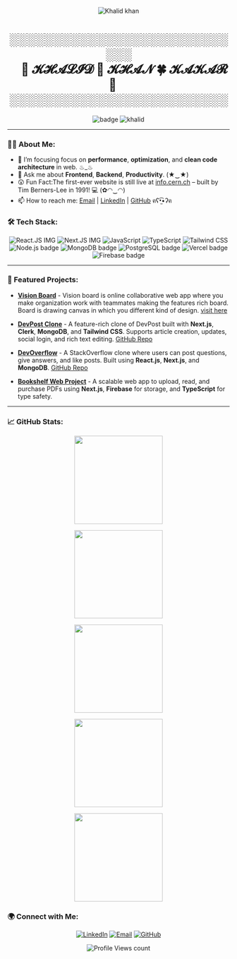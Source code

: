<p align="center">
<img src="https://github.com/user-attachments/assets/26002a8f-4608-44c9-b6b0-77d81685ddb3" alt="Khalid khan" />
</p>
<h1 align="center">
 ░░░░░░░░░░░░░░░░░░░░░░░░░░░░
  <br>          
 &nbsp;&nbsp;&nbsp; 🍂 𝓚𝓗𝓐𝓛𝓘𝓓 🍃 𝓚𝓗𝓐𝓝 🍀 𝓚𝓐𝓚𝓐𝓡 🍁 &nbsp;&nbsp;&nbsp;
 <br>
 ░░░░░░░░░░░░░░░░░░░░░░░░░
</h1>
<p align="center">
  <img src="https://img.shields.io/github/followers/khalidkhankakar?label=Followers&style=social" alt="  badge" />
  <img src="https://img.shields.io/github/stars/khalidkhankakar?label=GitHub%20Stars&style=social" alt="khalid " />
</p>

---

### 👨‍💻 About Me:
- 🌱 I’m focusing focus on **performance**, **optimization**, and **clean code architecture** in web. ♨_♨
- 💬 Ask me about **Frontend**, **Backend**, **Productivity**. (★‿★)
- 😲 Fun Fact:The first-ever website is still live at [info.cern.ch](http://info.cern.ch/) – built by Tim Berners-Lee in 1991! 💻 (✿◠‿◠)
- 📫 How to reach me: [Email](mailto:khalidkakar2468@gmail.com) | [LinkedIn](https://www.linkedin.com/in/khalid-khan-kakar1/) | [GitHub](https://github.com/khalidkhankakar) ฅʕ•̫͡•ʔฅ


### 🛠 Tech Stack:
<p align="center">
  <img src="https://img.shields.io/badge/Frontend-React.js-61DAFB?style=for-the-badge&logo=react&logoColor=white" alt="React.JS IMG" />
  <img src="https://img.shields.io/badge/Frontend-Next.js-000000?style=for-the-badge&logo=nextdotjs&logoColor=white" alt="Next.JS IMG " />
  <img src="https://img.shields.io/badge/Language-JavaScript-F7DF1E?style=for-the-badge&logo=javascript&logoColor=black" alt="JavaScript" />
  <img src="https://img.shields.io/badge/Language-TypeScript-3178C6?style=for-the-badge&logo=typescript&logoColor=white" alt="TypeScript " />
  <img src="https://img.shields.io/badge/Styling-Tailwind_CSS-38B2AC?style=for-the-badge&logo=tailwind-css&logoColor=white" alt="Tailwind CSS " />
  <img src="https://img.shields.io/badge/Backend-Node.js-339933?style=for-the-badge&logo=nodedotjs&logoColor=white" alt="Node.js badge" />
  <img src="https://img.shields.io/badge/Database-MongoDB-47A248?style=for-the-badge&logo=mongodb&logoColor=white" alt="MongoDB badge" />
  <img src="https://img.shields.io/badge/Database-PostgreSQL-4169E1?style=for-the-badge&logo=postgresql&logoColor=white" alt="PostgreSQL badge" />
  <img src="https://img.shields.io/badge/Cloud-Vercel-000000?style=for-the-badge&logo=vercel&logoColor=white" alt="Vercel badge" />
  <img src="https://img.shields.io/badge/Cloud-Firebase-FFCA28?style=for-the-badge&logo=firebase&logoColor=black" alt="Firebase badge" />
</p>

---

### 🚀 Featured Projects:

- **[Vision Board](https://github.com/khalidkhankakar/vision-board)** - Vision board is online collaborative web app where you make organization work with teammates making the features rich board. Board is drawing canvas in which you different kind of design. [visit here](https://github.com/khalidkhankakar/vision-board)

- **[DevPost Clone](https://devpost-gold.vercel.app/)** - A feature-rich clone of DevPost built with **Next.js**, **Clerk**, **MongoDB**, and **Tailwind CSS**. Supports article creation, updates, social login, and rich text editing. [GitHub Repo](https://github.com/khalidkhankakar/devpost)
  
- **[DevOverflow](https://codeoverflow-eta.vercel.app/)** - A StackOverflow clone where users can post questions, give answers, and like posts. Built using **React.js**, **Next.js**, and **MongoDB**. [GitHub Repo](https://github.com/khalidkhankakar/codeoverflow)

- **[Bookshelf Web Project](https://github.com/khalidkhankakar/bookshelf)** - A scalable web app to upload, read, and purchase PDFs using **Next.js**, **Firebase** for storage, and **TypeScript** for type safety.

---

### 📈 GitHub Stats:
<p align="center">
<a href="https://github.com/khalidkhankakar/github-readme-stats">
  <img height=200 align="center" src="https://github-readme-stats.vercel.app/api?username=khalidkhankakar&theme=radical" />
</a>
</p>

<p align='center'>
<a href="https://github.com/khalidkhankakar/convoychat">
  <img height=200 align="center" src="https://github-readme-stats.vercel.app/api/top-langs?username=khalidkhankakar&layout=compact&langs_count=8&card_width=320&theme=radical" />
</a>
</p>

<p align='center'>
  <img height=200 align="center" src="https://github-readme-streak-stats-dusky-phi.vercel.app/?user=khalidkhankakar%20&theme=radical&border_radius=11)](https://git.io/streak-stats" />
</p>

<p align='center'>
  <img height=200 align="center" src="https://github-profile-trophy.vercel.app/?username=khalidkhankakar&theme=radical" />
</p>

<p align='center'>
  <img height=200 align="center" src="https://github-readme-activity-graph.vercel.app/graph?username=khalidkhankakar&theme=rogue&title=Kakar" />
</p>


### 🌍 Connect with Me:
<p align="center">
  <a href="https://www.linkedin.com/in/khalid-khan-kakar"><img src="https://img.shields.io/badge/LinkedIn-0077B5?style=for-the-badge&logo=linkedin&logoColor=white" alt="LinkedIn" /></a>
  <a href="mailto:khalidkakar331@gmail.com"><img src="https://img.shields.io/badge/Gmail-D14836?style=for-the-badge&logo=gmail&logoColor=white" alt="Email" /></a>
  <a href="https://github.com/khalidkhankakar"><img src="https://img.shields.io/badge/GitHub-181717?style=for-the-badge&logo=github&logoColor=white" alt="GitHub" /></a>
</p>



<p align="center">
  <img src="https://komarev.com/ghpvc/?username=khalidkhankakar&style=flat-square&color=blue" alt="Profile Views count" />
</p>
